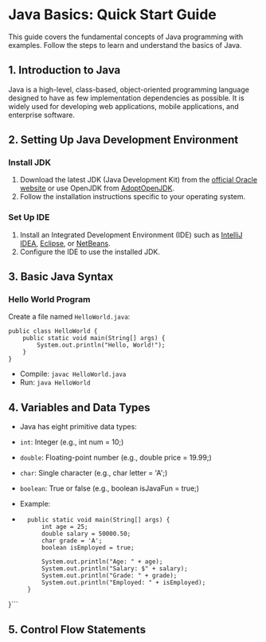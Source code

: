 # Java Basics: Quick Start Guide

This guide covers the fundamental concepts of Java programming with examples. Follow the steps to learn and understand the basics of Java.

## 1. Introduction to Java

Java is a high-level, class-based, object-oriented programming language designed to have as few implementation dependencies as possible. It is widely used for developing web applications, mobile applications, and enterprise software.

## 2. Setting Up Java Development Environment

### Install JDK

1. Download the latest JDK (Java Development Kit) from the [official Oracle website](https://www.oracle.com/java/technologies/javase-jdk11-downloads.html) or use OpenJDK from [AdoptOpenJDK](https://adoptium.net/).
2. Follow the installation instructions specific to your operating system.

### Set Up IDE

1. Install an Integrated Development Environment (IDE) such as [IntelliJ IDEA](https://www.jetbrains.com/idea/download/), [Eclipse](https://www.eclipse.org/downloads/), or [NetBeans](https://netbeans.apache.org/download/index.html).
2. Configure the IDE to use the installed JDK.

## 3. Basic Java Syntax

### Hello World Program

Create a file named `HelloWorld.java`:

```
public class HelloWorld {
    public static void main(String[] args) {
        System.out.println("Hello, World!");
    }
}
```

* Compile: `javac HelloWorld.java`
* Run: `java HelloWorld`

## 4. Variables and Data Types
* Java has eight primitive data types:

* `int`: Integer (e.g., int num = 10;)
* `double`: Floating-point number (e.g., double price = 19.99;)
* `char`: Single character (e.g., char letter = 'A';)
* `boolean`: True or false (e.g., boolean isJavaFun = true;)
* Example:
* ```public class VariablesExample {
    public static void main(String[] args) {
        int age = 25;
        double salary = 50000.50;
        char grade = 'A';
        boolean isEmployed = true;

        System.out.println("Age: " + age);
        System.out.println("Salary: $" + salary);
        System.out.println("Grade: " + grade);
        System.out.println("Employed: " + isEmployed);
    }
}```

## 5. Control Flow Statements
